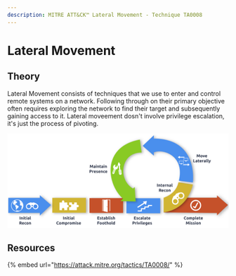 ```yaml
---
description: MITRE ATT&CK™ Lateral Movement - Technique TA0008
---
```


# Lateral Movement

## Theory

Lateral Movement consists of techniques that we use to enter and control remote systems on a network. Following through on their primary objective often requires exploring the network to find their target and subsequently gaining access to it. Lateral moveement dosn't involve privilege escalation, it's just the process of pivoting.

![](../../.gitbook/assets/cyberkillchain.png)

## Resources

{% embed url="https://attack.mitre.org/tactics/TA0008/" %}
